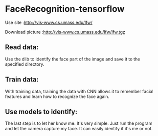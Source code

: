 # FaceRecognition-tensorflow


Use site :http://vis-www.cs.umass.edu/lfw/

Download picture :http://vis-www.cs.umass.edu/lfw/lfw.tgz

## Read data:

Use the dlib to identify the face part of the image and save it to the specified directory.

## Train data:

With training data, training the data with CNN allows it to remember facial features and learn how to recognize the face again.

## Use models to identify:

The last step is to let her know me. It's very simple. Just run the program and let the camera capture my face. It can easily identify if it's me or not.


